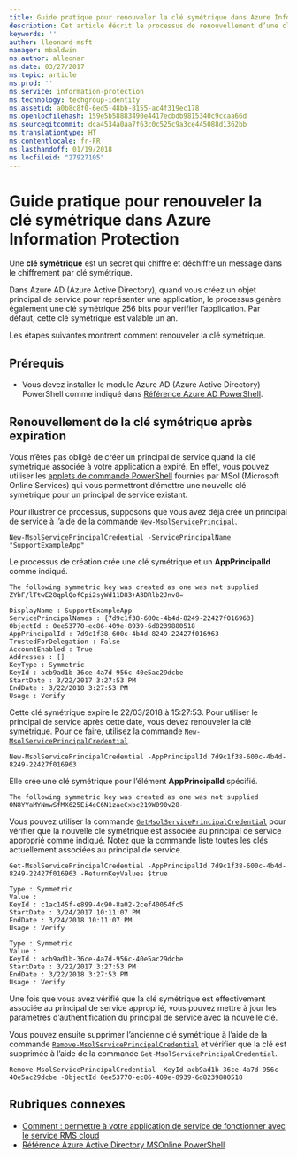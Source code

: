 ```yaml
---
title: Guide pratique pour renouveler la clé symétrique dans Azure Information Protection
description: Cet article décrit le processus de renouvellement d’une clé symétrique dans Azure Information Protection.
keywords: ''
author: lleonard-msft
manager: mbaldwin
ms.author: alleonar
ms.date: 03/27/2017
ms.topic: article
ms.prod: ''
ms.service: information-protection
ms.technology: techgroup-identity
ms.assetid: a0b8c8f0-6ed5-48bb-8155-ac4f319ec178
ms.openlocfilehash: 159e5b58883490e4417ecbdb9815340c9ccaa66d
ms.sourcegitcommit: dca4534a0aa7f63c0c525c9a3ce445088d1362bb
ms.translationtype: HT
ms.contentlocale: fr-FR
ms.lasthandoff: 01/19/2018
ms.locfileid: "27927105"
---
```

# <a name="how-to-renew-the-symmetric-key-in-azure-information-protection"></a>Guide pratique pour renouveler la clé symétrique dans Azure Information Protection

Une **clé symétrique** est un secret qui chiffre et déchiffre un message dans le chiffrement par clé symétrique.  

Dans Azure AD (Azure Active Directory), quand vous créez un objet principal de service pour représenter une application, le processus génère également une clé symétrique 256 bits pour vérifier l’application. Par défaut, cette clé symétrique est valable un an. 

Les étapes suivantes montrent comment renouveler la clé symétrique. 

## <a name="prerequisites"></a>Prérequis

* Vous devez installer le module Azure AD (Azure Active Directory) PowerShell comme indiqué dans [Référence Azure AD PowerShell](https://docs.microsoft.com/powershell/msonline/).


## <a name="renewing-the-symmetric-key-after-expiry"></a>Renouvellement de la clé symétrique après expiration

Vous n’êtes pas obligé de créer un principal de service quand la clé symétrique associée à votre application a expiré. En effet, vous pouvez utiliser les [applets de commande PowerShell](https://docs.microsoft.com/powershell/module/msonline) fournies par MSol (Microsoft Online Services) qui vous permettront d’émettre une nouvelle clé symétrique pour un principal de service existant.

Pour illustrer ce processus, supposons que vous avez déjà créé un principal de service à l’aide de la commande [`New-MsolServicePrincipal`](https://docs.microsoft.com/powershell/msonline/v1/new-msolserviceprincipalcredential).

```
New-MsolServicePrincipalCredential -ServicePrincipalName "SupportExampleApp"
```

Le processus de création crée une clé symétrique et un **AppPrincipalId** comme indiqué.

```
The following symmetric key was created as one was not supplied
ZYbF/lTtwE28qplQofCpi2syWd11D83+A3DRlb2Jnv8=

DisplayName : SupportExampleApp
ServicePrincipalNames : {7d9c1f38-600c-4b4d-8249-22427f016963}
ObjectId : 0ee53770-ec86-409e-8939-6d8239880518
AppPrincipalId : 7d9c1f38-600c-4b4d-8249-22427f016963
TrustedForDelegation : False
AccountEnabled : True
Addresses : []
KeyType : Symmetric
KeyId : acb9ad1b-36ce-4a7d-956c-40e5ac29dcbe
StartDate : 3/22/2017 3:27:53 PM
EndDate : 3/22/2018 3:27:53 PM
Usage : Verify
```

Cette clé symétrique expire le 22/03/2018 à 15:27:53. Pour utiliser le principal de service après cette date, vous devez renouveler la clé symétrique. Pour ce faire, utilisez la commande [`New-MsolServicePrincipalCredential`](https://docs.microsoft.com/powershell/msonline/v1/new-msolserviceprincipalcredential). 

```
New-MsolServicePrincipalCredential -AppPrincipalId 7d9c1f38-600c-4b4d-8249-22427f016963
```

Elle crée une clé symétrique pour l’élément **AppPrincipalId** spécifié.

```
The following symmetric key was created as one was not supplied ON8YYaMYNmwSfMX625Ei4eC6N1zaeCxbc219W090v28-
```
Vous pouvez utiliser la commande [`GetMsolServicePrincipalCredential`](https://docs.microsoft.com/powershell/msonline/v1/get-msolserviceprincipalcredential) pour vérifier que la nouvelle clé symétrique est associée au principal de service approprié comme indiqué. Notez que la commande liste toutes les clés actuellement associées au principal de service.

```
Get-MsolServicePrincipalCredential -AppPrincipalId 7d9c1f38-600c-4b4d-8249-22427f016963 -ReturnKeyValues $true

Type : Symmetric
Value :
KeyId : c1ac145f-e899-4c90-8a02-2cef40054fc5
StartDate : 3/24/2017 10:11:07 PM
EndDate : 3/24/2018 10:11:07 PM
Usage : Verify

Type : Symmetric
Value :
KeyId : acb9ad1b-36ce-4a7d-956c-40e5ac29dcbe
StartDate : 3/22/2017 3:27:53 PM
EndDate : 3/22/2018 3:27:53 PM
Usage : Verify
```

Une fois que vous avez vérifié que la clé symétrique est effectivement associée au principal de service approprié, vous pouvez mettre à jour les paramètres d’authentification du principal de service avec la nouvelle clé. 

Vous pouvez ensuite supprimer l’ancienne clé symétrique à l’aide de la commande [`Remove-MsolServicePrincipalCredential`](https://docs.microsoft.com/powershell/msonline/v1/remove-msolserviceprincipalcredential) et vérifier que la clé est supprimée à l’aide de la commande `Get-MsolServicePrincipalCredential`.

```
Remove-MsolServicePrincipalCredential -KeyId acb9ad1b-36ce-4a7d-956c-40e5ac29dcbe -ObjectId 0ee53770-ec86-409e-8939-6d8239880518
```

## <a name="related-topics"></a>Rubriques connexes

* [Comment : permettre à votre application de service de fonctionner avec le service RMS cloud](how-to-use-file-api-with-aadrm-cloud.md)
* [Référence Azure Active Directory MSOnline PowerShell](https://docs.microsoft.com/powershell/msonline/)
